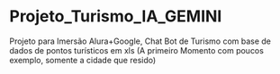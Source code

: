 # Projeto_Turismo_IA_GEMINI
Projeto para Imersão Alura+Google, Chat Bot de Turismo com base de dados de pontos turísticos em xls (A primeiro Momento com poucos exemplo, somente a cidade que resido)
